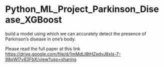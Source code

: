 # Python_ML_Project_Parkinson_Disease_XGBoost
 build a model using which we can accurately detect the presence of Parkinson’s disease in one’s body.


Please read the full paper at this link 
https://drive.google.com/file/d/1mMdLl8tHZedvJ8xIs-7-98qWl7v83FbX/view?usp=sharing
